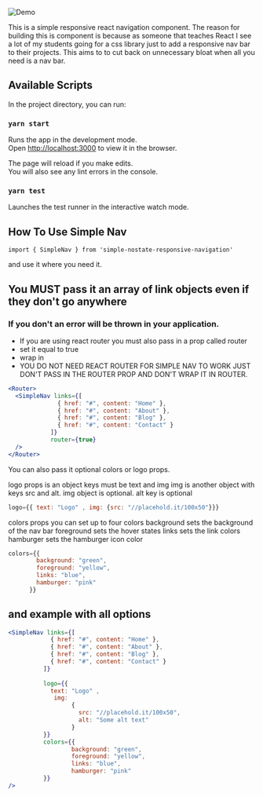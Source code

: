 ![Demo](public/navDemo.gif)

This is a simple responsive react navigation component. The reason for building this is component is because as someone that teaches React I see a lot of my students going for a css library just to add a responsive nav bar to their projects. This aims to to cut back on unnecessary bloat when all you need is a nav bar.
## Available Scripts

In the project directory, you can run:

### `yarn start`

Runs the app in the development mode.<br />
Open [http://localhost:3000](http://localhost:3000) to view it in the browser.

The page will reload if you make edits.<br />
You will also see any lint errors in the console.

### `yarn test`

Launches the test runner in the interactive watch mode.<br />

## How To Use Simple Nav

`import { SimpleNav } from 'simple-nostate-responsive-navigation'`

and use it where you need it. 
## You MUST pass it an array of link objects even if they don't go anywhere
### If you don't an error will be thrown in your application.
  * If you are using react router you must also pass in a prop called router 
  * set it equal to true
  * wrap <SimpleNav /> in <Router>
  * YOU DO NOT NEED REACT ROUTER FOR SIMPLE NAV TO WORK JUST DON'T PASS IN THE ROUTER PROP AND DON'T WRAP IT IN ROUTER.

```jsx
<Router>
  <SimpleNav links={[
              { href: "#", content: "Home" }, 
              { href: "#", content: "About" }, 
              { href: "#", content: "Blog" }, 
              { href: "#", content: "Contact" }
            ]}
            router={true}
  />
</Router>
```
You can also pass it optional colors or logo props. 

logo props is an object keys must be text and img
img is another object with keys src and alt. img object is optional. alt key is optional
```jsx
logo={{ text: "Logo" , img: {src: "//placehold.it/100x50"}}} 
```

colors props 
you can set up to four colors 
background sets the background of the nav bar
foreground sets the hover states
links sets the link colors 
hamburger sets the hamburger icon color
```jsx
colors={{
        background: "green",
        foreground: "yellow",
        links: "blue",
        hamburger: "pink"
      }}
```

## and example with all options 

```jsx
<SimpleNav links={[
            { href: "#", content: "Home" }, 
            { href: "#", content: "About" }, 
            { href: "#", content: "Blog" }, 
            { href: "#", content: "Contact" }
          ]}
          
          logo={{ 
            text: "Logo" ,
             img: 
                  {
                    src: "//placehold.it/100x50",
                    alt: "Some alt text"
                  }
          }} 
          colors={{
                  background: "green",
                  foreground: "yellow",
                  links: "blue",
                  hamburger: "pink"
          }}
/>
```


